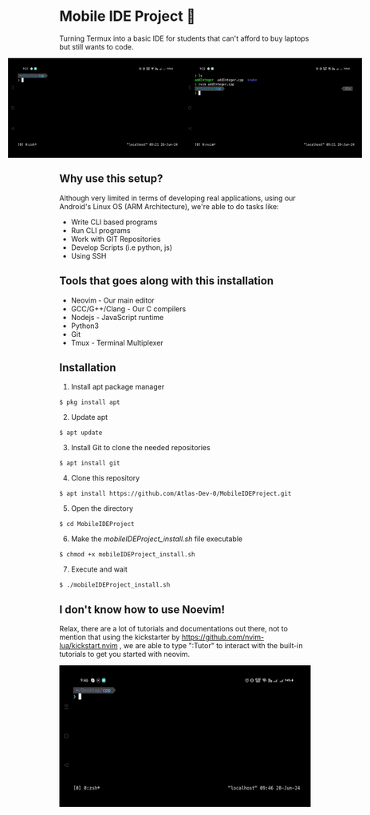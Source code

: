 # Mobile IDE Project 📱
Turning Termux into a basic IDE for students that can't afford to buy laptops but still wants to code.

<div style="display:flex; justify-content:center; align-items:center;">
    <img src="editwithneovim.gif" alt="Edit Codes!" width="400" height="200"/>
    <img src="run_program.gif" alt="Run Programs!" width="400" height="200"/>
</div>

## Why use this setup?
Although very limited in terms of developing real applications, using our Android's Linux OS (ARM Architecture), we're able to do tasks like:

- Write CLI based programs
- Run CLI programs
- Work with GIT Repositories
- Develop Scripts (i.e python, js)
- Using SSH

## Tools that goes along with this installation

- Neovim - Our main editor
- GCC/G++/Clang - Our C compilers
- Nodejs - JavaScript runtime
- Python3 
- Git
- Tmux - Terminal Multiplexer

## Installation 

1. Install apt package manager
```
$ pkg install apt
```

2. Update apt
```
$ apt update 
```

3. Install Git to clone the needed repositories
```
$ apt install git
```

4. Clone this repository
```
$ apt install https://github.com/Atlas-Dev-0/MobileIDEProject.git
```

5. Open the directory
```
$ cd MobileIDEProject 
```

6. Make the *mobileIDEProject_install.sh* file executable
```
$ chmod +x mobileIDEProject_install.sh 
```

7. Execute and wait
```
$ ./mobileIDEProject_install.sh 
```


## I don't know how to use Noevim!
Relax, there are a lot of tutorials and documentations out there, not to mention that using the kickstarter by https://github.com/nvim-lua/kickstart.nvim , we are able to type ":Tutor" to interact with the built-in tutorials to get you started with neovim.

![tutor!](tutor.gif)

